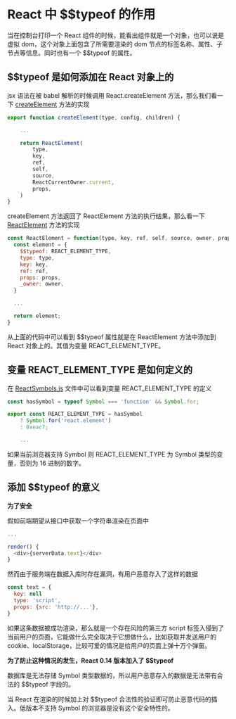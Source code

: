 # React 中 $$typeof 的作用

当在控制台打印一个 React 组件的时候，能看出组件就是一个对象，也可以说是虚拟 dom，这个对象上面包含了所需要渲染的 dom 节点的标签名称、属性、子节点等信息。同时也有一个 $$typeof 的属性。

## $$typeof 是如何添加在 React 对象上的

jsx 语法在被 babel 解析的时候调用 React.createElement 方法，那么我们看一下 [createElement](https://github.com/Dolov/react/blob/master/packages/react/src/ReactElement.js) 方法的实现

```js
export function createElement(type, config, children) {

    ...

    return ReactElement(
        type,
        key,
        ref,
        self,
        source,
        ReactCurrentOwner.current,
        props,
    )
}
```

createElement 方法返回了 ReactElement 方法的执行结果，那么看一下 [ReactElement](https://github.com/Dolov/react/blob/master/packages/react/src/ReactElement.js) 方法的实现

```js
const ReactElement = function(type, key, ref, self, source, owner, props) {
  const element = {
    $$typeof: REACT_ELEMENT_TYPE,
    type: type,
    key: key,
    ref: ref,
    props: props,
    _owner: owner,
  }

  ...

  return element;
}
```

从上面的代码中可以看到 $$typeof 属性就是在 ReactElement 方法中添加到 React 对象上的。其值为变量 REACT_ELEMENT_TYPE。

## 变量 REACT_ELEMENT_TYPE 是如何定义的

在 [ReactSymbols.js](https://github.com/Dolov/react/blob/master/packages/shared/ReactSymbols.js) 文件中可以看到变量 REACT_ELEMENT_TYPE 的定义

```js
const hasSymbol = typeof Symbol === 'function' && Symbol.for;

export const REACT_ELEMENT_TYPE = hasSymbol
    ? Symbol.for('react.element')
    : 0xeac7;

    ...
```

如果当前浏览器支持 Symbol 则 REACT_ELEMENT_TYPE 为 Symbol 类型的变量，否则为 16 进制的数字。

## 添加 $$typeof 的意义

**为了安全**

假如前端期望从接口中获取一个字符串渲染在页面中

```js
...

render() {
  <div>{serverData.text}</div>
}
```

然而由于服务端在数据入库时存在漏洞，有用户恶意存入了这样的数据

```js
const text = {
  key: null
  type: 'script',
  props: {src: 'http://...'},
}
```

如果这条数据被成功渲染，那么就是一个存在风险的第三方 script 标签入侵到了当前用户的页面，它能做什么完全取决于它想做什么，比如获取并发送用户的 cookie、localStorage，比较可爱的情况是给用户的页面上弹十万个弹窗。

**为了防止这种情况的发生，React 0.14 版本加入了 $$typeof**

数据库是无法存储 Symbol 类型数据的，所以用户恶意存入的数据是无法带有合法的 $$typeof 字段的。

当 React 在渲染的时候加上对 $$typeof 合法性的验证即可防止恶意代码的插入。低版本不支持 Symbol 的浏览器是没有这个安全特性的。
